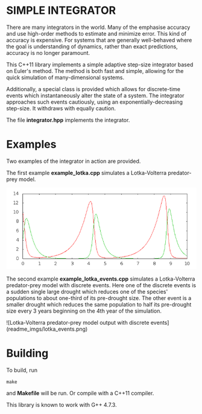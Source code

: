 SIMPLE INTEGRATOR
=================

There are many integrators in the world. Many of the emphasise accuracy and use
high-order methods to estimate and minimize error. This kind of accuracy is
expensive. For systems that are generally well-behaved where the goal is
understanding of dynamics, rather than exact predictions, accuracy is no longer
paramount.

This C++11 library implements a simple adaptive step-size integrator based on
Euler's method. The method is both fast and simple, allowing for the quick
simulation of many-dimensional systems.

Additionally, a special class is provided which allows for discrete-time events
which instantaneously alter the state of a system. The integrator approaches
such events cautiously, using an exponentially-decreasing step-size. It
withdraws with equally caution.

The file **integrator.hpp** implements the integrator.

Examples
========

Two examples of the integrator in action are provided.

The first example **example\_lotka.cpp** simulates a Lotka-Volterra
predator-prey model.

![Lotka-Volterra predator-prey model output](readme_imgs/lotka.png)

The second example **example\_lotka\_events.cpp** simulates a Lotka-Volterra
predator-prey model with discrete events. Here one of the discrete events is a
sudden single large drought which reduces one of the species' populations to
about one-third of its pre-drought size. The other event is a smaller drought
which reduces the same population to half its pre-drought size every 3 years
beginning on the 4th year of the simulation.

![Lotka-Volterra predator-prey model output with discrete events]
(readme_imgs/lotka_events.png)

Building
========

To build, run

    make

and **Makefile** will be run. Or compile with a C++11 compiler.

This library is known to work with G++ 4.7.3.
